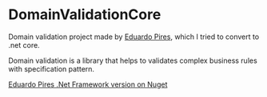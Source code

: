 # DomainValidationCore
Domain validation project made by [Eduardo Pires](https://mvp.microsoft.com/pt-br/PublicProfile/5000577?fullName=Eduardo%20%20Pires), which I tried to convert to .net core.

Domain validation is a library that helps to validates complex business rules with specification pattern.

[Eduardo Pires .Net Framework version on Nuget](https://www.nuget.org/packages/DomainValidation/)

